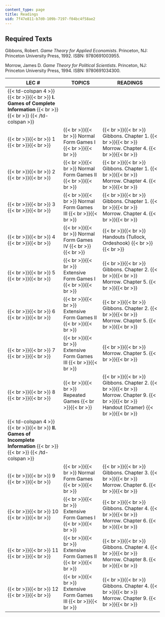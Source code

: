 ```yaml
---
content_type: page
title: Readings
uid: 7f47e811-b7d0-109b-7197-f04bc4f58ae2
---
```


Required Texts
--------------

Gibbons, Robert. _Game Theory for Applied Economists_. Princeton, NJ: Princeton University Press, 1992. ISBN: 9780691003955.

Morrow, James D. _Game Theory for Political Scientists_. Princeton, NJ: Princeton University Press, 1994. ISBN: 9780691034300.

| LEC # | TOPICS | READINGS |
| --- | --- | --- |
| {{< td-colspan 4 >}} {{< br >}}{{< br >}} **I. Games of Complete Information** {{< br >}}{{< br >}} {{< /td-colspan >}} ||||
|  {{< br >}}{{< br >}} 1 {{< br >}}{{< br >}}  |  {{< br >}}{{< br >}} Normal Form Games I {{< br >}}{{< br >}}  |  {{< br >}}{{< br >}} Gibbons. Chapter 1. {{< br >}}{{< br >}} Morrow. Chapter 4. {{< br >}}{{< br >}}  |
|  {{< br >}}{{< br >}} 2 {{< br >}}{{< br >}}  |  {{< br >}}{{< br >}} Normal Form Games II {{< br >}}{{< br >}}  |  {{< br >}}{{< br >}} Gibbons. Chapter 1. {{< br >}}{{< br >}} Morrow. Chapter 4. {{< br >}}{{< br >}}  |
|  {{< br >}}{{< br >}} 3 {{< br >}}{{< br >}}  |  {{< br >}}{{< br >}} Normal Form Games III {{< br >}}{{< br >}}  |  {{< br >}}{{< br >}} Gibbons. Chapter 1. {{< br >}}{{< br >}} Morrow. Chapter 4. {{< br >}}{{< br >}}  |
|  {{< br >}}{{< br >}} 4 {{< br >}}{{< br >}}  |  {{< br >}}{{< br >}} Normal Form Games IV {{< br >}}{{< br >}}  |  {{< br >}}{{< br >}} Handouts (Tullock, Ordeshook) {{< br >}}{{< br >}}  |
|  {{< br >}}{{< br >}} 5 {{< br >}}{{< br >}}  |  {{< br >}}{{< br >}} Extensive Form Games I {{< br >}}{{< br >}}  |  {{< br >}}{{< br >}} Gibbons. Chapter 2. {{< br >}}{{< br >}} Morrow. Chapter 5. {{< br >}}{{< br >}}  |
|  {{< br >}}{{< br >}} 6 {{< br >}}{{< br >}}  |  {{< br >}}{{< br >}} Extensive Form Games II {{< br >}}{{< br >}}  |  {{< br >}}{{< br >}} Gibbons. Chapter 2. {{< br >}}{{< br >}} Morrow. Chapter 5. {{< br >}}{{< br >}}  |
|  {{< br >}}{{< br >}} 7 {{< br >}}{{< br >}}  |  {{< br >}}{{< br >}} Extensive Form Games III {{< br >}}{{< br >}}  |  {{< br >}}{{< br >}} Morrow. Chapter 5. {{< br >}}{{< br >}}  |
|  {{< br >}}{{< br >}} 8 {{< br >}}{{< br >}}  |  {{< br >}}{{< br >}} Repeated Games {{< br >}}{{< br >}}  |  {{< br >}}{{< br >}} Gibbons. Chapter 2. {{< br >}}{{< br >}} Morrow. Chapter 9. {{< br >}}{{< br >}} Handout (Cramer) {{< br >}}{{< br >}}  |
| {{< td-colspan 4 >}} {{< br >}}{{< br >}} **II. Games of Incomplete Information** {{< br >}}{{< br >}} {{< /td-colspan >}} ||||
|  {{< br >}}{{< br >}} 9 {{< br >}}{{< br >}}  |  {{< br >}}{{< br >}} Normal Form Games {{< br >}}{{< br >}}  |  {{< br >}}{{< br >}} Gibbons. Chapter 3. {{< br >}}{{< br >}} Morrow. Chapter 6. {{< br >}}{{< br >}}  |
|  {{< br >}}{{< br >}} 10 {{< br >}}{{< br >}}  |  {{< br >}}{{< br >}} Extensive Form Games I {{< br >}}{{< br >}}  |  {{< br >}}{{< br >}} Gibbons. Chapter 4. {{< br >}}{{< br >}} Morrow. Chapter 6. {{< br >}}{{< br >}}  |
|  {{< br >}}{{< br >}} 11 {{< br >}}{{< br >}}  |  {{< br >}}{{< br >}} Extensive Form Games II {{< br >}}{{< br >}}  |  {{< br >}}{{< br >}} Gibbons. Chapter 4. {{< br >}}{{< br >}} Morrow. Chapter 8. {{< br >}}{{< br >}}  |
|  {{< br >}}{{< br >}} 12 {{< br >}}{{< br >}}  |  {{< br >}}{{< br >}} Extensive Form Games III {{< br >}}{{< br >}}  |  {{< br >}}{{< br >}} Gibbons. Chapter 4. {{< br >}}{{< br >}} Morrow. Chapter 9. {{< br >}}{{< br >}}